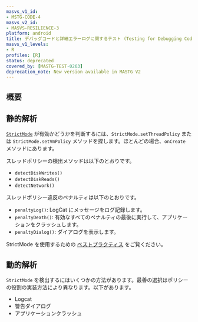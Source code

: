 ```yaml
---
masvs_v1_id:
- MSTG-CODE-4
masvs_v2_id:
- MASVS-RESILIENCE-3
platform: android
title: デバッグコードと詳細エラーログに関するテスト (Testing for Debugging Code and Verbose Error Logging)
masvs_v1_levels:
- R
profiles: [R]
status: deprecated
covered_by: [MASTG-TEST-0263]
deprecation_note: New version available in MASTG V2
---
```


## 概要

## 静的解析

[`StrictMode`](https://developer.android.com/reference/android/os/StrictMode) が有効かどうかを判断するには、`StrictMode.setThreadPolicy` または `StrictMode.setVmPolicy` メソッドを探します。ほとんどの場合、`onCreate` メソッドにあります。

スレッドポリシーの検出メソッドは以下のとおりです。

- `detectDiskWrites()`
- `detectDiskReads()`
- `detectNetwork()`

スレッドポリシー違反のペナルティは以下のとおりです。

- `penaltyLog()`: LogCat にメッセージをログ記録します。
- `penaltyDeath()`: 有効なすべてのペナルティの最後に実行して、アプリケーションをクラッシュします。
- `penaltyDialog()`: ダイアログを表示します。

StrictMode を使用するための [ベストプラクティス](https://code.tutsplus.com/tutorials/android-best-practices-strictmode--mobile-7581 "Android Best Practices: StrictMode") をご覧ください。

## 動的解析

`StrictMode` を検出するにはいくつかの方法があります。最善の選択はポリシーの役割の実装方法により異なります。以下があります。

- Logcat
- 警告ダイアログ
- アプリケーションクラッシュ

